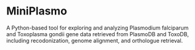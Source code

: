 # MiniPlasmo
A Python-based tool for exploring and analyzing Plasmodium falciparum and Toxoplasma gondii gene data retrieved from PlasmoDB and ToxoDB, including recodonization, genome alignment, and orthologue retrieval.
